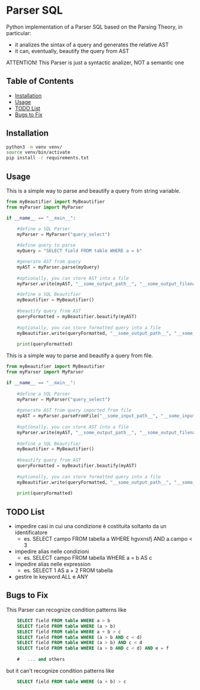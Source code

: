 # Parser SQL

Python implementation of a Parser SQL based on the Parsing Theory, in particular: 
- it analizes the sintax of a query and generates the relative AST
- it can, eventually, beautify the query from AST

ATTENTION! This Parser is just a syntactic analizer, NOT a semantic one

## Table of Contents

- [Installation](#installation)
- [Usage](#usage)
- [TODO List](#todo-list)
- [Bugs to Fix](#bugs-to-fix)

## Installation

```bash
python3 -m venv venv/
source venv/bin/activate
pip install -r requirements.txt
```

## Usage

This is a simple way to parse and beautify a query from string variable.

```python
from myBeautifier import MyBeautifier
from myParser import MyParser

if __name__ == "__main__":

    #define a SQL Parser
    myParser = MyParser("query_select")
    
    #define query to parse
    myQuery = "SELECT field FROM table WHERE a = b"

    #generate AST from query
    myAST = myParser.parse(myQuery)
    
    #optionally, you can store AST into a file
    myParser.write(myAST, "__some_output_path__", "__some_output_filename__")

    #define a SQL Beautifier
    myBeautifier = MyBeautifier()
    
    #beautify query from AST
    queryFormatted = myBeautifier.beautify(myAST)
    
    #optionally, you can store formatted query into a file
    myBeautifier.write(queryFormatted, "__some_output_path__", "__some_output_filename__")
    
    print(queryFormatted)
```

This is a simple way to parse and beautify a query from file.

```python
from myBeautifier import MyBeautifier
from myParser import MyParser

if __name__ == "__main__":
    
    #define a SQL Parser
    myParser = MyParser("query_select")
    
    #generate AST from query imported from file
    myAST = myParser.parseFromFile("__some_input_path__", "__some_input_filename__")
    
    #optionally, you can store AST into a file
    myParser.write(myAST, "__some_output_path__", "__some_output_filename__")
    
    #define a SQL Beautifier
    myBeautifier = MyBeautifier()
    
    #beautify query from AST
    queryFormatted = myBeautifier.beautify(myAST)
    
    #optionally, you can store formatted query into a file
    myBeautifier.write(queryFormatted, "__some_output_path__", "__some_output_filename__")
    
    print(queryFormatted)
```

## TODO List
- impedire casi in cui una condizione è costituita soltanto da un identificatore
  - es. SELECT campo FROM tabella a WHERE hgvxnsfj AND a.campo < 3
- impedire alias nelle condizioni
  - es. SELECT campo FROM tabella WHERE a = b AS c
- impedire alias nelle expression
  - es. SELECT 1 AS a + 2 FROM tabella
- gestire le keyword ALL e ANY

## Bugs to Fix

This Parser can recognize condition patterns like
```sql
    SELECT field FROM table WHERE a > b
    SELECT field FROM table WHERE (a > b)
    SELECT field FROM table WHERE a + b > c
    SELECT field FROM table WHERE (a > b AND c < d)
    SELECT field FROM table WHERE (a > b) AND c < d
    SELECT field FROM table WHERE (a > b AND c < d) AND e = f
        
    #   ... and others
```
but it can't recognize condition patterns like
```sql
    SELECT field FROM table WHERE (a + b) > c
```
